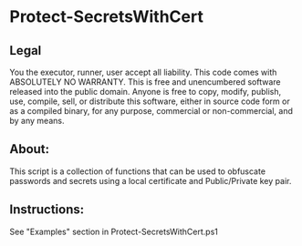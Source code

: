 # Protect-SecretsWithCert

## Legal
You the executor, runner, user accept all liability.
This code comes with ABSOLUTELY NO WARRANTY.
This is free and unencumbered software released into the public domain.
Anyone is free to copy, modify, publish, use, compile, sell, or
distribute this software, either in source code form or as a compiled
binary, for any purpose, commercial or non-commercial, and by any
means.

## About:
This script is a collection of functions that can be used to obfuscate passwords and secrets using a local certificate and Public/Private key pair.

## Instructions:
See "Examples" section in Protect-SecretsWithCert.ps1
